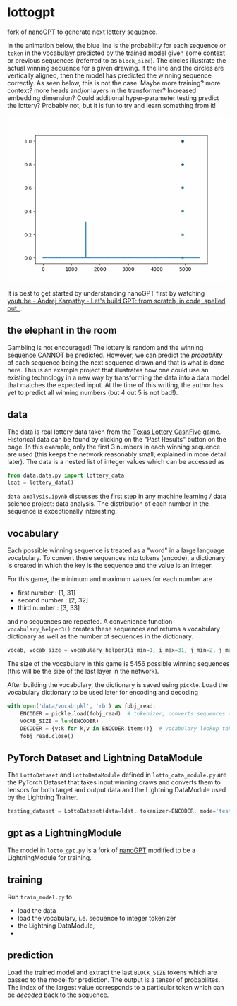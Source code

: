# lottogpt
fork of [nanoGPT](https://github.com/karpathy/nanoGPT) to generate next lottery sequence.

In the animation below, the blue line is the probability for each sequence or `token` in the vocabulayr predicted by the trained model given some context or previous sequences (referred to as `block_size`). The circles illustrate the actual winning sequence for a given drawing. If the line and the circles are vertically aligned, then the model has predicted the winning sequence correctly. As seen below, this is not the case. Maybe more training? more context? more heads and/or layers in the transformer? Increased embedding dimension? Could additional hyper-parameter testing predict the lottery? Probably not, but it is fun to try and learn something from it!

![](lotto_gpt.gif)

It is best to get started by understanding nanoGPT first by watching [youtube - Andrej Karpathy - Let's build GPT: from scratch, in code, spelled out. ](https://www.youtube.com/watch?v=kCc8FmEb1nY).

## the elephant in the room
Gambling is not encouraged! The lottery is random and the winning sequence CANNOT be predicted. However, we can predict the *probability* of each sequence being the next sequence drawn and that is what is done here. This is an example project that illustrates how one could use an existing technology in a new way by transforming the data into a data model that matches the expected input. At the time of this writing, the author has yet to predict all winning numbers (but 4 out 5 is not bad!).

## data
The data is real lottery data taken from the [Texas Lottery CashFive](https://www.texaslottery.com/export/sites/lottery/Games/Cash_Five/index.html) game. Historical data can be found by clicking on the "Past Results" button on the page. In this example, only the first 3 numbers in each winning sequence are used (this keeps the network reasonably small; explained in more detail later). The data is a nested list of integer values which can be accessed as

```python
from data.data.py import lottery_data
ldat = lottery_data()
```

`data analysis.ipynb` discusses the first step in any machine learning / data science project: data analysis. The distribution of each number in the sequence is exceptionally interesting.

## vocabulary
Each possible winning sequence is treated as a "word" in a large language vocabulary. To convert these sequences into tokens (encode), a dictionary is created in which the key is the sequence and the value is an integer.

For this game, the minimum and maximum values for each number are
- first number : [1, 31]
- second number : [2, 32]
- third number : [3, 33]

and no sequences are repeated. A convenience function `vocabulary_helper3()` creates these sequences and returns a vocabulary dictionary as well as the number of sequences in the dictionary.

```python
vocab, vocab_size = vocabulary_helper3(i_min=1, i_max=31, j_min=2, j_max=32, k_min=3, k_max=33)
```

The size of the vocabulary in this game is 5456 possible winning sequences (this will be the size of the last layer in the network). 

After building the vocabulary, the dictionary is saved using `pickle`. Load the vocabulary dictionary to be used later for encoding and decoding

```python
with open('data/vocab.pkl', 'rb') as fobj_read:
    ENCODER = pickle.load(fobj_read)  # tokenizer, converts sequences (tuples) to integers.
    VOCAB_SIZE = len(ENCODER)
    DECODER = {v:k for k,v in ENCODER.items()}  # vocabulary lookup table
    fobj_read.close()
```

## PyTorch Dataset and Lightning DataModule
The `LottoDataset` and `LottoDataModule` defined in `lotto_data_module.py` are the PyTorch Dataset that takes input winning draws and converts them to tensors for both target and output data and the Lightning DataModule used by the Lightning Trainer.

```python
testing_dataset = LottoDataset(data=ldat, tokenizer=ENCODER, mode='test', block_size=32)
```

## gpt as a LightningModule
The model in `lotto_gpt.py` is a fork of [nanoGPT](https://github.com/karpathy/nanoGPT) modified to be a LightningModule for training.

## training
Run `train_model.py` to 
- load the data
- load the vocabulary, i.e. sequence to integer tokenizer
- the Lightning DataModule, 
- 

## prediction
Load the trained model and extract the last `BLOCK_SIZE` tokens which are passed to the model for prediction. The output is a tensor of probabilites. The index of the largest value corresponds to a particular token which can be *decoded* back to the sequence.
